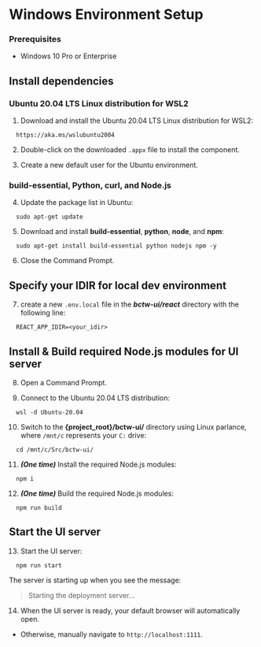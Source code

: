 # Windows Environment Setup #

### Prerequisites ###
- Windows 10 Pro or Enterprise

## Install dependencies ##

### Ubuntu 20.04 LTS Linux distribution for WSL2 ###

1. Download and install the Ubuntu 20.04 LTS Linux distribution for WSL2:
``` 
  https://aka.ms/wslubuntu2004
```

2. Double-click on the downloaded `.appx` file to install the component.

1. Create a new default user for the Ubuntu environment.

### build-essential, Python, curl, and Node.js ###

4. Update the package list in Ubuntu:

```
  sudo apt-get update
```

5. Download and install **build-essential**, **python**, **node**, and **npm**:

```
  sudo apt-get install build-essential python nodejs npm -y
```

6. Close the Command Prompt.

## Specify your IDIR for local dev environment ##

7. create a new `.env.local` file in the ***bctw-ui/react*** directory with the following line:
```
  REACT_APP_IDIR=<your_idir>
```

## Install & Build required Node.js modules for UI server ##

8. Open a Command Prompt.

1. Connect to the Ubuntu 20.04 LTS distribution:
```
  wsl -d Ubuntu-20.04
```

10. Switch to the **{project_root}/bctw-ui/** directory using Linux parlance, where `/mnt/c` represents your `C:` drive:
```
  cd /mnt/c/Src/bctw-ui/
```

11. ***(One time)*** Install the required Node.js modules:
```
  npm i
```

12. ***(One time)*** Build the required Node.js modules:
```
  npm run build
```

## Start the UI server ##

13. Start the UI server:
```
  npm run start
```
The server is starting up when you see the message:
> Starting the deployment server...

14. When the UI server is ready, your default browser will automatically open.
* Otherwise, manually navigate to `http://localhost:1111`.
